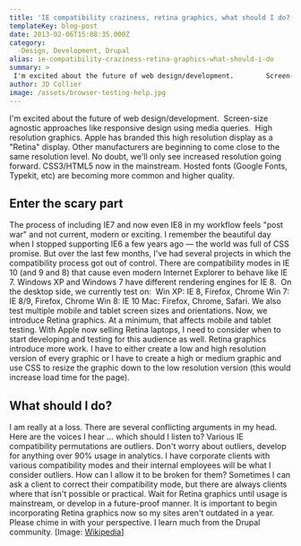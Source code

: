 ```yaml
---
title: 'IE compatibility craziness, retina graphics, what should I do?'
templateKey: blog-post
date: 2013-02-06T15:08:35.000Z
category: 
  -Design, Development, Drupal
alias: ie-compatibility-craziness-retina-graphics-what-should-i-do
summary: > 
 I'm excited about the future of web design/development.   		Screen-size agnostic approaches like responsive design using media queries.   		High resolution graphics. Apple has branded this high resolution display as a "Retina" display. Other manufacturers are beginning to come close to the same resolution level. No doubt, we'll only see increased resolution going forward.  		CSS3/HTML5 now in the mainstream.  		Hosted fonts (Google Fonts, Typekit, etc) are becoming more common and higher quality.  	Enter the scary part The process of including IE7 and now even IE8 in my workflow feels "post war" and not current, modern or exciting. I remember the beautiful day when I stopped supporting IE6 a few years ago — the world was full of CSS promise.
author: JD Collier
image: /assets/browser-testing-help.jpg
---
```


I'm excited about the future of web design/development.  Screen-size agnostic approaches like responsive design using media queries.  High resolution graphics. Apple has branded this high resolution display as a "Retina" display. Other manufacturers are beginning to come close to the same resolution level. No doubt, we'll only see increased resolution going forward. CSS3/HTML5 now in the mainstream. Hosted fonts (Google Fonts, Typekit, etc) are becoming more common and higher quality.

Enter the scary part
--------------------

The process of including IE7 and now even IE8 in my workflow feels "post war" and not current, modern or exciting. I remember the beautiful day when I stopped supporting IE6 a few years ago — the world was full of CSS promise. But over the last few months, I've had several projects in which the compatibility process got out of control. There are compatibility modes in IE 10 (and 9 and 8) that cause even modern Internet Explorer to behave like IE 7. Windows XP and Windows 7 have different rendering engines for IE 8.  On the desktop side, we currently test on:  Win XP: IE 8, Firefox, Chrome Win 7: IE 8/9, Firefox, Chrome Win 8: IE 10 Mac: Firefox, Chrome, Safari. We also test multiple mobile and tablet screen sizes and orientations. Now, we introduce Retina graphics. At a minimum, that affects mobile and tablet testing. With Apple now selling Retina laptops, I need to consider when to start developing and testing for this audience as well. Retina graphics introduce more work. I have to either create a low and high resolution version of every graphic or I have to create a high or medium graphic and use CSS to resize the graphic down to the low resolution version (this would increase load time for the page).

What should I do?
-----------------

I am really at a loss. There are several conflicting arguments in my head. Here are the voices I hear … which should I listen to? Various IE compatibility permutations are outliers. Don't worry about outliers, develop for anything over 90% usage in analytics. I have corporate clients with various compatibility modes and their internal employees will be what I consider outliers. How can I allow it to be broken for them? Sometimes I can ask a client to correct their compatibility mode, but there are always clients where that isn't possible or practical. Wait for Retina graphics until usage is mainstream, or develop in a future-proof manner. It is important to begin incorporating Retina graphics now so my sites aren't outdated in a year. Please chime in with your perspective. I learn much from the Drupal community. \[Image: [Wikipedia](https://en.wikipedia.org/wiki/File:The_Scream.jpg)\]